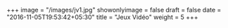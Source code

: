 +++
image = "/images/jv1.jpg"
showonlyimage = false
draft = false
date = "2016-11-05T19:53:42+05:30"
title = "Jeux Vidéo"
weight = 5
+++

